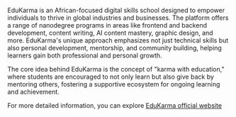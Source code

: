 EduKarma is an African-focused digital skills school designed to empower individuals to thrive in global industries and businesses. The platform offers a range of nanodegree programs in areas like frontend and backend development, content writing, AI content mastery, graphic design, and more. EduKarma's unique approach emphasizes not just technical skills but also personal development, mentorship, and community building, helping learners gain both professional and personal growth.

The core idea behind EduKarma is the concept of "karma with education," where students are encouraged to not only learn but also give back by mentoring others, fostering a supportive ecosystem for ongoing learning and achievement.

For more detailed information, you can explore [EduKarma official website](https://edukarma.org)
